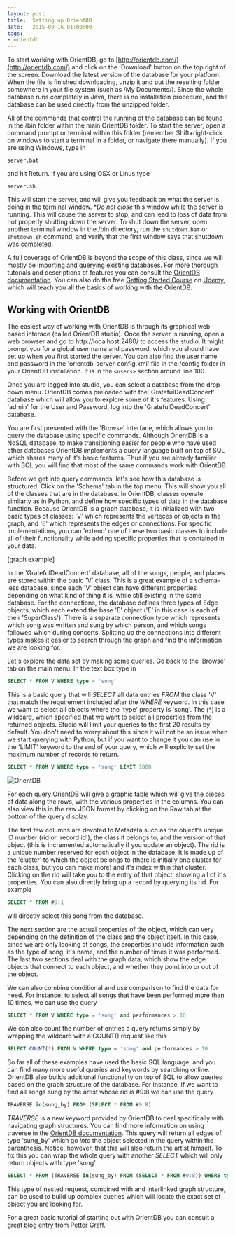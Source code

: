 ```yaml
---
layout: post
title:  Setting up OrientDB
date:   2015-09-16 01:00:00
tags:
- orientdb
---
```


To start working with OrientDB, go to [http://orientdb.com/](http://orientdb.com/) and click on the 'Download' button on the top right of the screen. Download the latest version of the database for your platform. When the file is finished downloading, unzip it and put the resulting folder somewhere in your file system (such as /My Documents/). Since the whole database runs completely in Java, there is no installation procedure, and the database can be used directly from the unzipped folder.

All of the commands that control the running of the database can be found in the /bin folder within the main OrientDB folder. To start the server, open a command prompt or terminal within this folder (remember Shift+right-click on windows to start a terminal in a folder, or navigate there manually). If you are using Windows, type in

```
server.bat
```

and hit Return. If you are using OSX or Linus type

```
server.sh
```

This will start the server, and will give you feedback on what the server is doing in the terminal window. **Do not close* this window while the server is running. This will cause the server to stop, and can lead to loss of data from not properly shutting down the server. To shut down the server, open another terminal window in the /bin directory, run the `shutdown.bat` or `shutdown.sh` command, and verify that the first window says that shutdown was completed.

A full coverage of OrientDB is beyond the scope of this class, since we will mostly be importing and querying existing databases. For more thorough tutorials and descriptions of features you can consult the [OrientDB documentation](http://orientdb.com/docs/last/). You can also do the free [Getting Started Course](http://orientdb.com/getting-started/) on [Udemy](https://www.udemy.com/orientdb-getting-started/), which will teach you all the basics of working with the OrientDB.

## Working with OrientDB

The easiest way of working with OrientDB is through its graphical web-based interace (called OrientDB studio). Once the server is running, open a web browser and go to http://localhost:2480/ to access the studio. It might prompt you for a global user name and password, which you should have set up when you first started the server. You can also find the user name and password in the 'orientdb-server-config.xml' file in the /config folder in your OrientDB installation. It is in the `<users>` section around line 100.

Once you are logged into studio, you can select a database from the drop down menu. OrientDB comes preloaded with the 'GratefulDeadConcert' database which will allow you to explore some of it's features. Using 'admin' for the User and Password, log into the 'GratefulDeadConcert' database.

You are first presented with the 'Browse' interface, which allows you to query the database using specific commands. Although OrientDB is a NoSQL database, to make transitioning easier for people who have used other databases OrientDB implements a query language built on top of SQL which shares many of it's basic features. Thus if you are already familiar with SQL you will find that most of the same commands work with OrientDB.

Before we get into query commands, let's see how this database is structured. Click on the 'Schema' tab in the top menu. This will show you all of the classes that are in the database. In OrientDB, classes operate similarly as in Python, and define how specific types of data in the database function. Because OrientDB is a graph database, it is initialized with two basic types of classes: 'V' which represents the verteces or objects in the graph, and 'E' which represents the edges or connections. For specific implementations, you can 'extend' one of these two basic classes to include all of their functionality while adding specific properties that is contained in your data.

[graph example]

In the 'GratefulDeadConcert' database, all of the songs, people, and places are stored within the basic 'V' class. This is a great example of a schema-less database, since each 'V' object can have different properties depending on what kind of thing it is, while still existing in the same database. For the connections, the database defines three types of Edge objects, which each extend the base 'E' object ('E' in this case is each of their 'SuperClass'). There is a separate connection type which represents which song was written and sung by which person, and which songs followed which during concerts. Splitting up the connections into different types makes it easier to search through the graph and find the information we are looking for.

Let's explore the data set by making some queries. Go back to the 'Browse' tab on the main menu. In the text box type in

```sql
SELECT * FROM V WHERE type = 'song'
```

This is a basic query that will *SELECT* all data entries *FROM* the class 'V' that match the requirement included after the *WHERE* keyword. In this case we want to select all objects where the 'type' property is 'song'. The (*) is a wildcard, which specified that we want to select all properties from the returned objects. Studio will limit your queries to the first 20 results by default. You don't need to worry about this since it will not be an issue when we start querying with Python, but if you want to change it you can use in the 'LIMIT' keyword to the end of your query, which will explicity set the maximum number of records to return.

```sql
SELECT * FROM V WHERE type = 'song' LIMIT 1000
```

![OrientDB](/dmc/images/orientdb01.png)

For each query OrientDB will give a graphic table which will give the pieces of data along the rows, with the various properties in the columns. You can also view this in the raw JSON format by clicking on the Raw tab at the bottom of the query display. 

The first few columns are devoted to Metadata such as the object's unique ID number (rid or 'record id'), the class it belongs to, and the version of that object (this is incremented automatically if you update an object). The rid is a unique number reserved for each object in the database. It is made up of the 'cluster' to which the object belongs to (there is initially one cluster for each class, but you can make more) and it's index within that cluster. Clicking on the rid will take you to the entry of that object, showing all of it's properties. You can also directly bring up a record by querying its rid. For example

```sql
SELECT * FROM #9:1
```

will directly select this song from the database.

The next section are the actual properties of the object, which can very depending on the definition of the class and the object itself. In this case, since we are only looking at songs, the properties include information such as the type of song, it's name, and the number of times it was performed. The last two sections deal with the graph data, which show the edge objects that connect to each object, and whether they point into or out of the object.

We can also combine conditional and use comparison to find the data for need. For instance, to select all songs that have been performed more than 10 times, we can use the query

```sql
SELECT * FROM V WHERE type = 'song' and performances > 10
```

We can also count the number of entries a query returns simply by wrapping the wildcard with a COUNT() request like this

```sql
SELECT COUNT(*) FROM V WHERE type = 'song' and performances > 10
```

So far all of these examples have used the basic SQL language, and you can find many more useful queries and keywords by searching online. OrientDB also builds additional functionality on top of SQL to allow queries based on the graph structure of the database. For instance, if we want to find all songs sung by the artist whose rid is #9:8 we can use the query

```sql
TRAVERSE in(sung_by) FROM (SELECT * FROM #9:8)
```

*TRAVERSE* is a new keyword provided by OrientDB to deal specifically with navigating graph structures. You can find more information on using traverse in the [OrientDB documentation](http://orientdb.com/docs/2.0/orientdb.wiki/SQL-Traverse.html). This query will return all edges of type 'sung_by' which go *into* the object selected in the query within the parenthesis. Notice, however, that this will also return the artist himself. To fix this you can wrap the whole query with another *SELECT* which will only return objects with type 'song'

```sql
SELECT * FROM (TRAVERSE in(sung_by) FROM (SELECT * FROM #9:8)) WHERE type = 'song'
```

This type of nested request, combined with and interlinked graph structure, can be used to build up complex queries which will locate the exact set of object you are looking for.

For a great basic tutorial of starting out with OrientDB you can consult a [great blog entry](http://pettergraff.blogspot.com/2014/01/getting-started-with-orientdb.html) from Petter Graff.